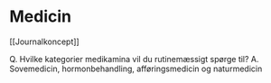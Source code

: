 # Medicin
[[Journalkoncept]]

Q. Hvilke kategorier medikamina vil du rutinemæssigt spørge til?
A. Sovemedicin, hormonbehandling, afføringsmedicin og naturmedicin

<!-- #anki/deck/Medicine -->

<!-- {BearID:ED0016DA-1A4A-4D66-B7BB-E42A5FC73E58-58207-00004F875256EE5C} -->
